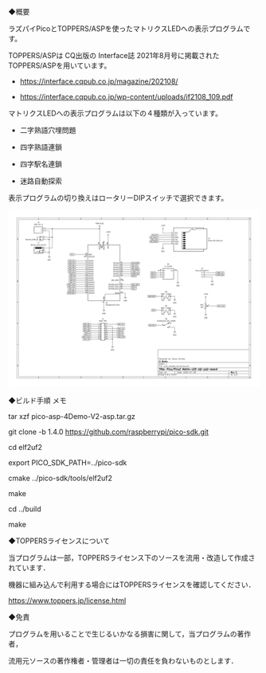 ◆概要

ラズパイPicoとTOPPERS/ASPを使ったマトリクスLEDへの表示プログラムです。

TOPPERS/ASPは CQ出版の Interface誌 2021年8月号に掲載されたTOPPERS/ASPを用いています。

- https://interface.cqpub.co.jp/magazine/202108/

- https://interface.cqpub.co.jp/wp-content/uploads/if2108_109.pdf

マトリクスLEDへの表示プログラムは以下の４種類が入っています。

- 二字熟語穴埋問題

- 四字熟語連鎖

- 四字駅名連鎖

- 迷路自動探索

表示プログラムの切り換えはロータリーDIPスイッチで選択できます。

![schematic](/pico-asp-4Demo-V2.jpg)


◆ビルド手順 メモ

tar xzf pico-asp-4Demo-V2-asp.tar.gz

git clone -b 1.4.0 https://github.com/raspberrypi/pico-sdk.git

cd elf2uf2

export PICO_SDK_PATH=../pico-sdk

cmake ../pico-sdk/tools/elf2uf2

make

cd ../build

make



◆TOPPERSライセンスについて

当プログラムは一部，TOPPERSライセンス下のソースを流用・改造して作成されています．

機器に組み込んで利用する場合にはTOPPERSライセンスを確認してください．

https://www.toppers.jp/license.html


◆免責

プログラムを用いることで生じるいかなる損害に関して，当プログラムの著作者，

流用元ソースの著作権者・管理者は一切の責任を負わないものとします．

